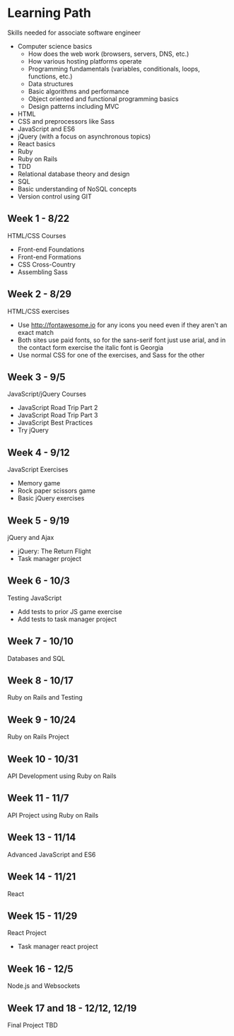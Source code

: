 # Learning Path

Skills needed for associate software engineer

- Computer science basics
  - How does the web work (browsers, servers, DNS, etc.)
  - How various hosting platforms operate
  - Programming fundamentals (variables, conditionals, loops, functions, etc.)
  - Data structures
  - Basic algorithms and performance
  - Object oriented and functional programming basics
  - Design patterns including MVC
- HTML
- CSS and preprocessors like Sass
- JavaScript and ES6
- jQuery (with a focus on asynchronous topics)
- React basics
- Ruby
- Ruby on Rails
- TDD
- Relational database theory and design
- SQL
- Basic understanding of NoSQL concepts
- Version control using GIT


## Week 1 - 8/22

HTML/CSS Courses

- Front-end Foundations
- Front-end Formations
- CSS Cross-Country
- Assembling Sass

## Week 2 - 8/29

HTML/CSS exercises

- Use http://fontawesome.io for any icons you need even if they aren't an exact match
- Both sites use paid fonts, so for the sans-serif font just use arial, and in the contact form exercise the italic font is Georgia
- Use normal CSS for one of the exercises, and Sass for the other

## Week 3 - 9/5

JavaScript/jQuery Courses

- JavaScript Road Trip Part 2
- JavaScript Road Trip Part 3
- JavaScript Best Practices
- Try jQuery

## Week 4 - 9/12

JavaScript Exercises

- Memory game
- Rock paper scissors game
- Basic jQuery exercises

## Week 5 - 9/19

jQuery and Ajax

- jQuery: The Return Flight
- Task manager project

## Week 6 - 10/3

Testing JavaScript

- Add tests to prior JS game exercise
- Add tests to task manager project

## Week 7 - 10/10

Databases and SQL

## Week 8 - 10/17

Ruby on Rails and Testing

## Week 9 - 10/24

Ruby on Rails Project

## Week 10 - 10/31

API Development using Ruby on Rails

## Week 11 - 11/7

API Project using Ruby on Rails

## Week 13 - 11/14

Advanced JavaScript and ES6

## Week 14 - 11/21

React

## Week 15 - 11/29

React Project

- Task manager react project

## Week 16 - 12/5

Node.js and Websockets

## Week 17 and 18 - 12/12, 12/19

Final Project TBD
